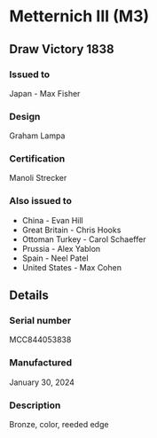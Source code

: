 
# Metternich III (M3)

## Draw Victory 1838

### Issued to

Japan - Max Fisher

### Design

Graham Lampa

### Certification

Manoli Strecker

### Also issued to

* China - Evan Hill
* Great Britain - Chris Hooks
* Ottoman Turkey - Carol Schaeffer
* Prussia - Alex Yablon
* Spain - Neel Patel
* United States - Max Cohen

## Details

### Serial number

MCC844053838

### Manufactured
January 30, 2024

### Description

Bronze, color, reeded edge
